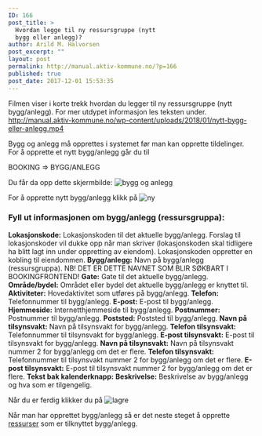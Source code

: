 ```yaml
---
ID: 166
post_title: >
  Hvordan legge til ny ressursgruppe (nytt
  bygg eller anlegg)?
author: Arild M. Halvorsen
post_excerpt: ""
layout: post
permalink: http://manual.aktiv-kommune.no/?p=166
published: true
post_date: 2017-12-01 15:53:35
---
```

Filmen viser i korte trekk hvordan du legger til ny ressursgruppe (nytt bygg/anlegg). For mer utdypet informasjon les teksten under.
http://manual.aktiv-kommune.no/wp-content/uploads/2018/01/nytt-bygg-eller-anlegg.mp4

Bygg og anlegg må opprettes i systemet før man kan opprette tildelinger. For å opprette et nytt bygg/anlegg går du til

BOOKING => BYGG/ANLEGG

Du får da opp dette skjermbilde: 
![bygg og anlegg](http://manual.aktiv-kommune.no/wp-content/uploads/2017/12/skjermbildebyggoganlegg-1.png)

For å opprette nytt bygg/anlegg klikk på
![ny](http://manual.aktiv-kommune.no/wp-content/uploads/2017/12/NY.png)

### Fyll ut informasjonen om bygg/anlegg (ressursgruppa):
**Lokasjonskode:** Lokasjonskoden til det aktuelle bygg/anlegg. Forslag til lokasjonskoder vil dukke opp når man skriver (lokasjonskoden skal tidligere ha blitt lagt inn under oppretting av eiendom). Lokasjonskoden oppretter en kobling til eiendommen.
**Bygg/anlegg:** Navn på bygg/anlegg (ressursgruppa). NB! DET ER DETTE NAVNET SOM BLIR SØKBART I BOOKINGFRONTEND!
**Gate:** Gate til det aktuelle bygg/anlegg.
**Område/bydel:** Området eller bydel det aktuelle bygg/anlegg er knyttet til.
**Aktiviteter:** Hovedaktivitet som utføres på bygg/anlegg.
**Telefon:** Telefonnummer til bygg/anlegg.
**E-post:** E-post til bygg/anlegg.
**Hjemmeside:** Internetthjemmeside til bygg/anlegg.
**Postnummer:** Postnummer til bygg/anlegg.
**Poststed:** Poststed til bygg/anlegg.
**Navn på tilsynsvakt:** Navn på tilsynsvakt for bygg/anlegg.
**Telefon tilsynsvakt:** Telefonnummer til tilsynsvakt for bygg/anlegg.
**E-post tilsynsvakt:** E-post til tilsynsvakt for bygg/anlegg.
**Navn på tilsynsvakt:** Navn på tilsynsvakt nummer 2 for bygg/anlegg om det er flere.
**Telefon tilsynsvakt:** Telefonnummer til tilsynsvakt nummer 2 for bygg/anlegg om det er flere.
**E-post tilsynsvakt:** E-post til tilsynsvakt nummer 2 for bygg/anlegg om det er flere.
**Tekst bak kalenderknapp:** 
**Beskrivelse:** Beskrivelse av bygg/anlegg og hva som er tilgengelig.

Når du er ferdig klikker du på 
![lagre](http://manual.aktiv-kommune.no/wp-content/uploads/2017/12/lagre.png)

Når man har opprettet bygg/anlegg så er det neste steget å opprette [ressurser](http://manual.aktiv-kommune.no/?p=522) som er tilknyttet bygg/anlegg.